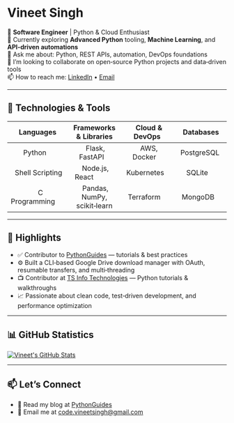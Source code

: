 <!--
  Hi 👋 Welcome to my GitHub profile!
-->

# Vineet Singh

🔭 **Software Engineer** | Python & Cloud Enthusiast  
🌱 Currently exploring **Advanced Python** tooling, **Machine Learning**, and **API-driven automations**  
💬 Ask me about: Python, REST APIs, automation, DevOps foundations  
👯 I’m looking to collaborate on open‑source Python projects and data‑driven tools  
📫 How to reach me: [LinkedIn](https://www.linkedin.com/in/tech-vin) • [Email](mailto:code.vineetsingh@gmail.com)

---

## 🔧 Technologies & Tools

| Languages | Frameworks  & Libraries | Cloud & DevOps | Databases |
|:---------:|:------------------------:|:--------------:|:---------:|
| Python    | Flask, FastAPI   | AWS, Docker    | PostgreSQL  |
| Shell Scripting| Node.js, React           | Kubernetes    | SQLite     |
|   C Programming     | Pandas, NumPy, scikit‑learn| Terraform     | MongoDB    |

---

## 🌟 Highlights

- ✅ Contributor to [PythonGuides](https://pythonguides.com/) — tutorials & best practices  
- ⚙️ Built a CLI‑based Google Drive download manager with OAuth, resumable transfers, and multi‑threading  
- 📺 Contributor at [TS Info Technologies](https://www.youtube.com/c/TSInfoTechnologies) — Python tutorials & walkthroughs  
- 📈 Passionate about clean code, test‑driven development, and performance optimization  

---

## 📊 GitHub Statistics

[![Vineet's GitHub Stats](https://github-readme-stats.vercel.app/api?username=tech-vin&show_icons=true&title_color=ffffff&icon_color=79ff97&text_color=9f9f9f&bg_color=151515)](https://github.com/tech-vin)

---

## 📫 Let’s Connect

- 📝 Read my blog at [PythonGuides](https://pythonguides.com/)  
- 📧 Email me at [code.vineetsingh@gmail.com](mailto:code.vineetsingh@gmail.com)  
